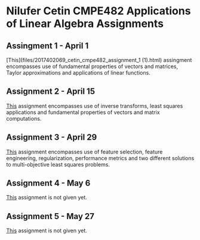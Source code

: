 # Nilufer Cetin CMPE482 Applications of Linear Algebra Assignments

## Assingment 1 - April 1

[This](files/2017402069_cetin_cmpe482_assignment_1 (1).html) assingment encompasses use of fundamental properties of vectors and matrices, Taylor approximations and applications of linear functions.

## Assignment 2 - April 15

[This](files/2017402069_cetin_cmpe482_assignment_2.html) assignment encompasses use of inverse transforms, least squares applications and fundamental properties of vectors and matrix computations.

## Assignment 3 - April 29

[This](files/2017402069_cetin_cmpe482_assignment_3.html) assignment encompasses use of feature selection, feature engineering, regularization, performance metrics and two different solutions to multi-objective least squares problems.

## Assignment 4 - May 6

[This](files/_2017402069_cetin_cmpe482_assignment_4.ipynb) assignment is not given yet.

## Assignment 5 - May 27

[This](files/_2017402069_cetin_cmpe482_assignment_5.ipynb) assignment is not given yet.